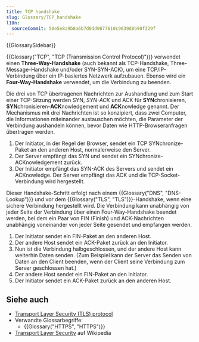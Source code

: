 ```yaml
---
title: TCP handshake
slug: Glossary/TCP_handshake
l10n:
  sourceCommit: 50e5e8a9b8a6b7d0dd9877610c9639d8b90f329f
---
```


{{GlossarySidebar}}

{{Glossary("TCP", "TCP (Transmission Control Protocol)")}} verwendet einen **Three-Way-Handshake** (auch bekannt als TCP-Handshake, Three-Message-Handshake und/oder SYN-SYN-ACK), um eine TCP/IP-Verbindung über ein IP-basiertes Netzwerk aufzubauen. Ebenso wird ein **Four-Way-Handshake** verwendet, um die Verbindung zu beenden.

Die drei von TCP übertragenen Nachrichten zur Aushandlung und zum Start einer TCP-Sitzung werden SYN, _SYN-ACK_ und ACK für **SYN**chronisieren, **SYN**chronisieren-**ACK**nowledgement und **ACK**nowledge genannt. Der Mechanismus mit drei Nachrichten ist so konzipiert, dass zwei Computer, die Informationen miteinander austauschen möchten, die Parameter der Verbindung aushandeln können, bevor Daten wie HTTP-Browseranfragen übertragen werden.

1. Der Initiator, in der Regel der Browser, sendet ein TCP SYNchronize-Paket an den anderen Host, normalerweise den Server.
2. Der Server empfängt das SYN und sendet ein SYNchronize-ACKnowledgement zurück.
3. Der Initiator empfängt das SYN-ACK des Servers und sendet ein ACKnowledge. Der Server empfängt das ACK und die TCP-Socket-Verbindung wird hergestellt.

Dieser Handshake-Schritt erfolgt nach einem {{Glossary("DNS", "DNS-Lookup")}} und vor dem {{Glossary("TLS", "TLS")}}-Handshake, wenn eine sichere Verbindung hergestellt wird. Die Verbindung kann unabhängig von jeder Seite der Verbindung über einen Four-Way-Handshake beendet werden, bei dem ein Paar von FIN (Finish) und ACK-Nachrichten unabhängig voneinander von jeder Seite gesendet und empfangen werden.

1. Der Initiator sendet ein FIN-Paket an den anderen Host.
2. Der andere Host sendet ein ACK-Paket zurück an den Initiator.
3. Nun ist die Verbindung halbgeschlossen, und der andere Host kann weiterhin Daten senden. (Zum Beispiel kann der Server das Senden von Daten an den Client beenden, wenn der Client seine Verbindung zum Server geschlossen hat.)
4. Der andere Host sendet ein FIN-Paket an den Initiator.
5. Der Initiator sendet ein ACK-Paket zurück an den anderen Host.

## Siehe auch

- [Transport Layer Security (TLS) protocol](/de/docs/Web/Security/Transport_Layer_Security)
- Verwandte Glossarbegriffe:
  - {{Glossary("HTTPS", "HTTPS")}}
- [Transport Layer Security](https://en.wikipedia.org/wiki/Transport_Layer_Security) auf Wikipedia
